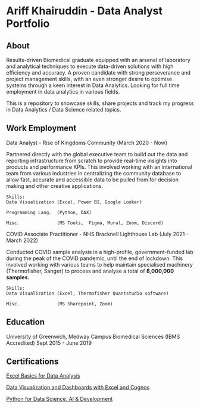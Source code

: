 # Ariff Khairuddin - Data Analyst Portfolio
## About
  Results-driven Biomedical graduate equipped with an arsenal of laboratory and analytical techniques to execute data-driven solutions with high efficiency and accuracy. A proven candidate with strong perseverance and project management skills, with an even stronger desire to optimise systems through a keen interest in Data Analytics. Looking for full time employment in data analytics in various fields.
  
  This is a repository to showcase skills, share projects and track my progress in Data Analytics / Data Science related topics.

## Work Employment

Data Analyst - Rise of Kingdoms Community (March 2020 - Now)

  Partnered directly with the global executive team to build out the data and reporting infrastructure from scratch to provide real-time insights into products and performance KPIs. This involved working with an international team from various industries in centralizing   the community database to allow fast, accurate and accessible data to be pulled from for decision making and other creative applications.

    Skills: 
    Data Visualization (Excel, Power BI, Google Looker)
  
    Programming Lang.  (Python, DAX)
  
    Misc.              (MS Tools,  Figma, Mural, Zoom, Discord)

COVID Associate Practitioner - NHS Bracknell Lighthouse Lab (July 2021 - March 2022)

  Conducted COVID sample analysis in a high-profile, government-funded lab during the peak of the COVID pandemic, until the end of lockdown. This involved working with various teams to help maintain specialised machinery (Thermofisher, Sanger) to process and analyse a     total of <b>8,000,000 samples.</b> 

    Skills:
    Data Visualization (Excel, Thermofisher Quantstudio software)

    Misc.              (MS Sharepoint, Zoom)




## Education
University of Greenwich, Medway Campus
Biomedical Sciences (IBMS Accredited)
Sept 2015 - June 2019



## Certifications

[Excel Basics for Data Analysis](https://www.coursera.org/account/accomplishments/verify/Y3M9J9LHMWBB)

[Data Visualization and Dashboards with Excel and Cognos](https://www.coursera.org/account/accomplishments/verify/LA4TNP47NZ24)

[Python for Data Science, AI & Development](https://www.coursera.org/account/accomplishments/verify/QND6DQ922D45)

